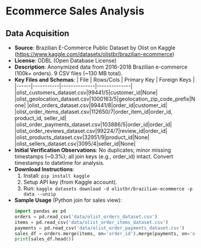 # Ecommerce Sales Analysis

## Data Acquisition
- **Source**: Brazilian E-Commerce Public Dataset by Olist on Kaggle (https://www.kaggle.com/datasets/olistbr/brazilian-ecommerce)
- **License**: ODBL (Open Database License)
- **Description**: Anonymized data from 2016-2018 Brazilian e-commerce (100k+ orders). 9 CSV files (~130 MB total).
- **Key Files and Schemas**:
  | File | Rows/Cols | Primary Key | Foreign Keys |
  |------|-----------|--------------|--------------|
  |olist_customers_dataset.csv|99441/5|customer_id|None|
  |olist_geolocation_dataset.csv|1000163/5|geolocation_zip_code_prefix|None|
  |olist_orders_dataset.csv|99441/8|order_id|customer_id|
  |olist_order_items_dataset.csv|112650/7|order_item_id|order_id, product_id, seller_id|
  |olist_order_payments_dataset.csv|103886/5|order_id|order_id|
  |olist_order_reviews_dataset.csv|99224/7|review_id|order_id|
  |olist_products_dataset.csv|32951/9|product_id|None|
  |olist_sellers_dataset.csv|3095/4|seller_id|None|
- **Initial Verification Observations**: No duplicates; minor missing timestamps (~0.3%); all join keys (e.g., order_id) intact. Convert timestamps to datetime for analysis.
- **Download Instructions**:
  1. Install: `pip install kaggle`
  2. Setup API key (from Kaggle account(.
  3. Run: `kaggle datasets download -d olistbr/brazilian-ecommerce -p data --unzip`
- **Sample Usage** (Python join for sales view):
  ```python
  import pandas as pd
  orders = pd.read_csv('data/olist_orders_dataset.csv')
  items = pd.read_csv('data/olist_order_items_dataset.csv')
  payments = pd.read_csv('data/olist_order_payments_dataset.csv')
  sales_df = orders.merge(items, on='order_id').merge(payments, on='order_id')
  print(sales_df.head())
